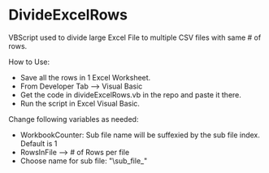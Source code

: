 # DivideExcelRows

VBScript used to divide large Excel File to multiple CSV files with same # of rows. 

How to Use:
- Save all the rows in 1 Excel Worksheet.
- From Developer Tab --> Visual Basic
- Get the code in divideExcelRows.vb in the repo and paste it there.
- Run the script in Excel Visual Basic.

Change following variables as needed:
- WorkbookCounter: Sub file name will be suffexied by the sub file index. Default is 1
- RowsInFile --> # of Rows per file
- Choose name for sub file: "\sub_file_"
